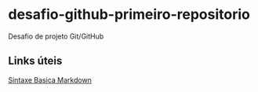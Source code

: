 # desafio-github-primeiro-repositorio
Desafio de projeto Git/GitHub

##  Links úteis
[Sintaxe Basica Markdown](https://www.markdownguide.org/basic-syntax/)
